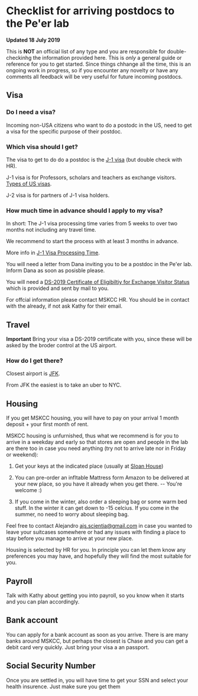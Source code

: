 # Checklist for arriving postdocs to the Pe'er lab

**Updated 18 July 2019**

This is **NOT** an official list of any type and you are responsible for double-checkinhg the information provided here. This is *only* a general guide or reference for you to get started. Since things chhange all the time, this is an ongoing work in progress, so if you encounter any novelty or have any comments all feedback will be very useful for future incoming postdocs.

## Visa

### Do I need a visa?

Incoming non-USA citizens who want to do a postodc in the US, need to get a visa for the specific purpose of their postdoc.

### Which visa should I get?

The visa to get to do do a postdoc is the [J-1 visa](https://j1visa.state.gov/) (but double check with HR).

J-1 visa is for Professors, scholars and teachers as exchange visitors. [Types of US visas](https://www.bankbazaar.com/visa/types-of-us-visa.html).

J-2 visa is for partners of J-1 visa holders.

### How much time in advance should I apply to my visa?

In short: The J-1 visa processing time varies from 5 weeks to over two months not including any travel time.

We recommend to start the process with at least 3 months in advance.

More info in [J-1 Visa Processing Time](https://www.immi-usa.com/j-1-visa-processing-time/).

You will need a letter from Dana inviting you to be a postdoc in the Pe'er lab. Inform Dana as soon as posisble please.

You will need a [DS-2019 Certificate of Eligibiltiy for Exchange Visitor Status](https://www.cicdgo.com/internships-in-the-usa/ds-2019-form/) which is provided and sent by mail to you.

For offcial information please contact MSKCC HR. You should be in contact with the already, if not ask Kathy for their email.

## Travel

**Important**
Bring your visa a DS-2019 certificate with you, since these will be asked by the broder control at the US airport.

### How do I get there?

Closest airport is [JFK](https://www.jfkairport.com/).

From JFK the easiest is to take an uber to NYC.

## Housing

If you get MSKCC housing, you will have to pay on your arrival 1 month deposit + your first month of rent.

MSKCC housing is unfurnished, thus what we recommend is for you to arrive in a weekday and early so that stores are open and people in the lab are there too in case you need anything (try not to arrive late nor in Friday or weekend):

1) Get your keys at the indicated place (usually at [Sloan House](https://www.google.com/search?rlz=1C5CHFA_enUS851US855&tbm=lcl&ei=xbIwXbzbFOua_Qbi0ZOoCQ&q=sloan+house&oq=sloan+house&gs_l=psy-ab.3..0l2j0i10k1j0l3j0i10k1l3j0.2215.3574.0.3664.11.11.0.0.0.0.106.858.9j2.11.0....0...1c.1.64.psy-ab..0.11.857...35i39k1j0i131k1j0i67k1j0i20i263k1.0.LdicIEKvkuk#rlfi=hd:;si:747883077403004333;mv:!1m2!1d40.7653526!2d-73.95662159999999!2m2!1d40.763516200000005!2d-73.9567624!3m12!1m3!1d897.1236976265474!2d-73.956692!3d40.7644344!2m3!1f0!2f0!3f0!3m2!1i4!2i57!4f13.1))

2) You can pre-order an infltable Mattress form Amazon to be delivered at your new place, so you have it already when you get there. -- You're welcome :)

3) If you come in the winter, also order a sleeping bag or some warm bed stuff. In the winter it can get down to -15 celcius. If you come in the summer, no need to worry about sleeping bag.

Feel free to contact Alejandro [ajs.scientia@gmail.com](ajs.scientia@gmail.com) in case you wanted to leave your suitcases somewhere or had any issues with finding a place to stay before you manage to arrive at your new place.

Housing is selected by HR for you. In principle you can let them know any preferences you may have, and hopefully they will find the most suitable for you.

## Payroll

Talk with Kathy about getting you into payroll, so you know when it starts and you can plan accordingly.

## Bank account

You can apply for a bank account as soon as you arrive. There is are many banks around MSKCC, but perhaps the closest is Chase and you can get a debit card very quickly. Just bring your visa a an passport.

## Social Security Number

Once you are settled in, you will have time to get your SSN and select your health insurence. Just make sure you get them
